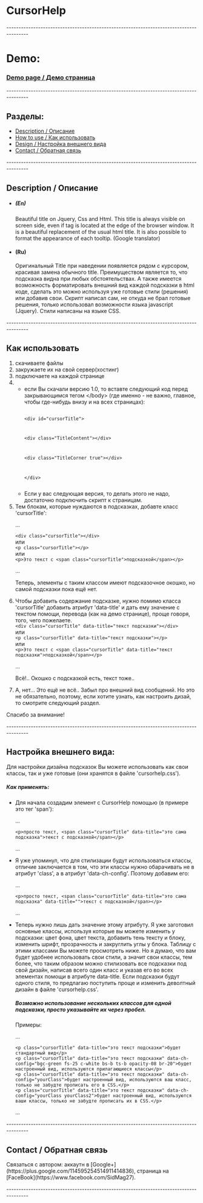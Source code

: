 CursorHelp
===========
<p>---------------------------------------------------------------------------------------</p>
<h1>Demo:</h1>
<h3><a href="http://ms27.github.io/CursorHelp/">Demo page / Демо страница</a></h3>
<p>---------------------------------------------------------------------------------------</p>
<h2>Разделы:</h2>
<ul>
<li><a href="https://github.com/ms27/CursorHelp#description--%D0%9E%D0%BF%D0%B8%D1%81%D0%B0%D0%BD%D0%B8%D0%B5">Description / Описание</a></li>
<li><a href="https://github.com/ms27/CursorHelp#%D0%9A%D0%B0%D0%BA-%D0%B8%D1%81%D0%BF%D0%BE%D0%BB%D1%8C%D0%B7%D0%BE%D0%B2%D0%B0%D1%82%D1%8C">How to use / Как использовать</a></li>
<li><a href="https://github.com/ms27/CursorHelp#%D0%9D%D0%B0%D1%81%D1%82%D1%80%D0%BE%D0%B9%D0%BA%D0%B0-%D0%B2%D0%BD%D0%B5%D1%88%D0%BD%D0%B5%D0%B3%D0%BE-%D0%B2%D0%B8%D0%B4%D0%B0">Design / Настройка внешнего вида</a></li>
<li><a href="https://github.com/ms27/CursorHelp#contact--%D0%9E%D0%B1%D1%80%D0%B0%D1%82%D0%BD%D0%B0%D1%8F-%D1%81%D0%B2%D1%8F%D0%B7%D1%8C">Contact / Обратная связь</a></li>
</ul>
<p>---------------------------------------------------------------------------------------</p>
<h2>Description / Описание</h2>
<ul>
  <li>
    <h5>(En)</h5>
      Beautiful title on Jquery, Css and Html. This title is always visible on screen side, even if tag is located at the edge of the browser window. It is a beautiful replacement of the usual html title. It is also possible to format the appearance of each tooltip. (Google translator)
  </li>
  <li>
    <h4>(Ru)</h4>
      Оригинальный Title при наведении появляется рядом с курсором, красивая замена обычного title. Преимуществом является то, что подсказка видна при любых обстоятельствах. А также имеется возможность форматировать внешний вид каждой подсказки в html коде, сделать это можно используя уже готовые стили (решения) или добавив свои.
      Скрипт написал сам, не откуда не брал готовые решения, только использовал возможности языка javascript (Jquery). Стили написаны на языке CSS.
  </li>
</ul>
<p>---------------------------------------------------------------------------------------</p>
<h2>Как использовать</h2>
<ol>
<li>скачиваете файлы</li>
<li>закружаете их на свой сервер(хостинг)</li>
<li>подключаете на каждой странице</li>
<li>
<ul>
<li>
если Вы скачали версию 1.0, то вставте следующий код перед закрывающимся тегом &lt;/body&gt; (где именно - не важно, главное, чтобы где-нибудь внизу и на всех страницах):<br>
<code>
<p>&lt;div id="cursorTitle"&gt;</p>
<p>&lt;div class="TitleContent"&gt;&lt;/div&gt;</p>
<p>&lt;div class="TitleCorner true"&gt;&lt;/div&gt;</p>
<p>&lt;/div&gt;</p>
</code>
</li>
<li>Если у вас следующая версия, то делать этого не надо, достаточно подключить скрипт к страницам.</li>
</ul>
</li>
<li>
Тем блокам, которые нуждаются в подсказках, добавте класс 'cursorTitle':<br>
<p>...</p>
<code>&lt;div class="cursorTitle"&gt;&lt;/div&gt;</code><br>
или<br>
<code>&lt;p class="cursorTitle"&gt;&lt;/p&gt;</code><br>
или<br>
<code>&lt;p&gt;Это текст с &lt;span class="cursorTitle"&gt;подсказкой&lt;/span&gt;&lt;/p&gt;</code>
<p>...</p>
<p>Теперь, элементы с таким классом имеют подсказочное окошко, но самой подсказки пока ещё нет.</p>
</li>
<li>Чтобы добавить содержание подсказке, нужно помимо класса 'cursorTitle' добавить атрибут 'data-title' и дать ему значение с текстом помощи, перевода (как на демо странице), проще говоря, того, чего пожелаете.<br>
<code>&lt;div class="cursorTitle" data-title="текст подсказки"&gt;&lt;/div&gt;</code><br>
или<br>
<code>&lt;p class="cursorTitle" data-title="текст подсказки"&gt;&lt;/p&gt;</code><br>
или<br>
<code>&lt;p&gt;Это текст с &lt;span class="cursorTitle" data-title="текст подсказки"&gt;подсказкой&lt;/span&gt;&lt;/p&gt;</code>
<p>...</p>
<p>Всё!.. Окошко с подсказкой есть, текст тоже..</p>
</li>
<li>А, нет... Это ещё не всё.. Забыл про внешний вид сообщений. Но это не обязательно, поэтому, если хотите узнать, как настроить дизай, то смотрите следующий раздел.</li>
</ol>
<p>Спасибо за внимание!</p>
<p>---------------------------------------------------------------------------------------</p>
<h2>Настройка внешнего вида:</h2>
<p>Для настройки дизайна подсказок Вы можете использовать как свои классы, так и уже готовые (они хранятся в файле 'cursorhelp.css').</p>
<h5>Как применять:</h5>
<ul>
<li>Для начала создадим элемент с CursorHelp помощью (в примере это тег 'span'):
<p>...</p>
<code>&lt;p&gt;просто текст, &lt;span class="cursorTitle" data-title="это сама подсказка"&gt;текст с подсказкой&lt;/span&gt;&lt;/p&gt;</code>
<p>...</p>
</li>
<li>Я уже упоминул, что для стилизации будут использоваться классы, отличие заключается в том, что эти классы нужно обарачивать не в атрибут 'class', а в атрибут 'data-ch-config'. Поэтому добавим его:
<p>...</p>
<code>&lt;p&gt;просто текст, &lt;span class="cursorTitle" data-title="это сама подсказка" data-title=""&gt;текст с подсказкой&lt;/span&gt;&lt;/p&gt;</code>
<p>...</p>
</li>
<li>Теперь нужно лишь дать значение этому атрибуту. Я уже заготовил основные классы, используя которые вы можете изменить у подсказки: цвет фона, цвет текста, добавить тень тексту и блоку, изменить шрифт, прозрачность и закруглить углы у блока. Таблицу с этими классами Вы можете просмотреть ниже. Но я думаю, что вам будет удобнее использовать свои стили, а значит свои классы, тем более, что таким образом можно стилизовать все подсказки под свой дизайн, написав всего один класс и указав его во всех элементах помощи в атрибуте data-title. Если подсказки будут одного стиля, то предлагаю поступить проще и изменить деволтный дизайн в файле 'cursorhelp.css'.
<h5>Возможно использование нескольких классов для одной подсказки, просто указывайте их через пробел.</h5>
<p>Примеры:</p>
<p>...</p>
<code>&lt;p class="cursorTitle" data-title="это текст подсказки"&gt;будет стандартный вид&lt;/p&gt;</code><br>
<code>&lt;p class="cursorTitle" data-title="это текст подсказки" data-ch-config="bgc-green fs-25 c-white bs-b ts-b opacity-08 br-20"&gt;будет настроенный вид, используются прилагающиеся классы&lt;/p&gt;</code><br>
<code>&lt;p class="cursorTitle" data-title="это текст подсказки" data-ch-config="yourClass"&gt;будет настроенный вид, используются ваш класс, только не забудте прописать его в CSS.&lt;/p&gt;</code><br>
<code>&lt;p class="cursorTitle" data-title="это текст подсказки" data-ch-config="yourClass yourClass2"&gt;будет настроенный вид, используются ваши классы, только не забудте прописать их в CSS.&lt;/p&gt;</code>
<p>...</p>
</li>
</ul>
<p>---------------------------------------------------------------------------------------</p>
<h2>Contact / Обратная связь</h2>
  Cвязаться с автором: аккаутн в [Google+](https://plus.google.com/114595254514911414836), страница на [FaceBook](https://www.facebook.com/SidMag27).
<p>---------------------------------------------------------------------------------------</p>

